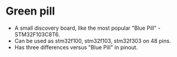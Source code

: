 # Green pill
- A small discovery board, like the most popular "Blue Pill" - STM32F103C8T6.
- Can be used as stm32f100, stm32f103, stm32f303 on 48 pins.
- Has three differences versus "Blue Pill" in pinout.
